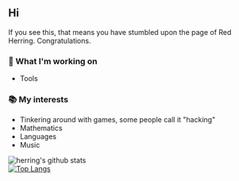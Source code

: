 ## Hi
If you see this, that means you have stumbled upon the page of Red Herring. Congratulations.

### :telescope: What I'm working on
* Tools

### :books: My interests
* Tinkering around with games, some people call it "hacking"
* Mathematics
* Languages
* Music

![herring's github stats](https://github-readme-stats.vercel.app/api?username=glitch-in-the-herring&show_icons=true&theme=tokyonight)  
[![Top Langs](https://github-readme-stats.vercel.app/api/top-langs/?username=glitch-in-the-herring&layout=compact)](https://github.com/anuraghazra/github-readme-stats)
